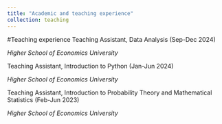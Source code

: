 ```yaml
---
title: "Academic and teaching experience"
collection: teaching
---
```



#Teaching experience
Teaching Assistant, Data Analysis (Sep-Dec 2024)

_Higher School of Economics University_

Teaching Assistant, Introduction to Python (Jan-Jun 2024)

_Higher School of Economics University_

Teaching Assistant, Introduction to Probability Theory and Mathematical Statistics (Feb-Jun 2023)

_Higher School of Economics University_

